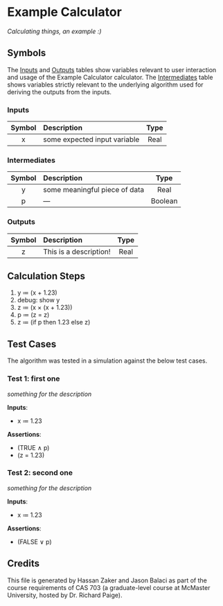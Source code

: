 # Example Calculator
*Calculating things, an example :)*

## Symbols

The [Inputs](#inputs) and [Outputs](#outputs) tables show variables relevant to
user interaction and usage of the Example Calculator calculator. The [Intermediates](#intermediates)
table shows variables strictly relevant to the underlying algorithm used for
deriving the outputs from the inputs.

### Inputs

| Symbol | Description | Type |
|:------:|:------------|:----:|
| x | some expected input variable | Real |

### Intermediates

| Symbol | Description | Type |
|:------:|:------------|:----:|
| y | some meaningful piece of data | Real |
| p | — | Boolean |

### Outputs

| Symbol | Description | Type |
|:------:|:------------|:----:|
| z | This is a description! | Real |

## Calculation Steps

1. y ≔ (x + 1.23)
2. debug: show y
3. z ≔ (x × (x + 1.23))
4. p ≔ (z = z)
5. z ≔ (if p then 1.23 else z)

## Test Cases

The algorithm was tested in a simulation against the below test cases.

### Test 1: first one
*something for the description*

**Inputs**:
* x ≔ 1.23

**Assertions**:
* (TRUE ∧ p)
* (z = 1.23)

### Test 2: second one
*something for the description*

**Inputs**:
* x ≔ 1.23

**Assertions**:
* (FALSE ∨ p)

## Credits

This file is generated by Hassan Zaker and Jason Balaci as part of the course
requirements of CAS 703 (a graduate-level course at McMaster University, hosted
by Dr. Richard Paige).
